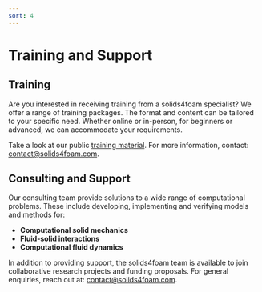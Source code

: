 ```yaml
---
sort: 4
---
```


# Training and Support

## Training

Are you interested in receiving training from a solids4foam specialist? We offer a range of training packages. The format and content can be tailored to your specific need. Whether online or in-person, for beginners or advanced, we can accommodate your requirements.

Take a look at our public [training material](training-material). For more information, contact: [contact@solids4foam.com](mailto:contact@solids4foam.com).

## Consulting and Support

Our consulting team provide solutions to a wide range of computational problems. These include developing, implementing and verifying models and methods for:

- **Computational solid mechanics**
- **Fluid-solid interactions** 
- **Computational fluid dynamics** 

In addition to providing support, the solids4foam team is available to join collaborative research projects and funding proposals. For general enquiries, reach out at: [contact@solids4foam.com](mailto:contact@solids4foam.com).

<!-- {% include list.liquid all=true %} -->
